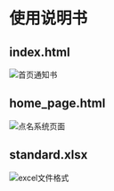 # 使用说明书

##  index.html

![首页通知书](http://ww1.sinaimg.cn/large/007ZrBGhly1grulgtndl0j31hc0qdju4.jpg)



## home_page.html

![点名系统页面](http://ww1.sinaimg.cn/large/007ZrBGhly1grulgdobbwj31h30q54qp.jpg)



## standard.xlsx

![excel文件格式](http://ww1.sinaimg.cn/large/007ZrBGhly1grulh5mfw4j31d60t6q76.jpg)

